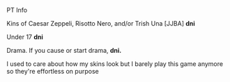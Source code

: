 PT Info

Kins of Caesar Zeppeli, Risotto Nero, and/or Trish Una [JJBA] **dni**

Under 17 **dni**

Drama. If you cause or start drama, **dni.**

I used to care about how my skins look but I barely play this game anymore so they're effortless on purpose

